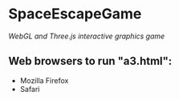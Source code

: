 # SpaceEscapeGame
*WebGL and Three.js interactive graphics game*

## Web browsers to run "a3.html":
  - Mozilla Firefox
  - Safari

